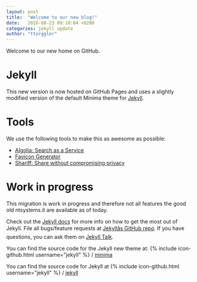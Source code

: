 ```yaml
---
layout: post
title:  "Welcome to our new blog!"
date:   2016-08-23 09:10:04 +0200
categories: jekyll update
author: "ttorggler"
---
```


Welcome to our new home on GitHub.
<!--more-->

# Jekyll
This new version is now hosted on GitHub Pages and uses a slightly modified version of the default Minima theme for [Jekyll](http://jekyllrb.com/).

# Tools
We use the following tools to make this as awesome as possible:

- [Algolia: Search as a Service](https://www.algolia.com/)
- [Favicon Generator](http://realfavicongenerator.net/)
- [Shariff: Share without compromising privacy](https://github.com/heiseonline/shariff)

# Work in progress
This migration is work in progress and therefore not all features the good old ntsystems.it are available as of today.

Check out the [Jekyll docs][jekyll-docs] for more info on how to get the most out of Jekyll. File all bugs/feature requests at [Jekyllâs GitHub repo][jekyll-gh]. If you have questions, you can ask them on [Jekyll Talk][jekyll-talk].

[jekyll-docs]: http://jekyllrb.com/docs/home
[jekyll-gh]:   https://github.com/jekyll/jekyll
[jekyll-talk]: https://talk.jekyllrb.com/


You can find the source code for the Jekyll new theme at:
{% include icon-github.html username="jekyll" %} /
[minima](https://github.com/jekyll/minima)

You can find the source code for Jekyll at
{% include icon-github.html username="jekyll" %} /
[jekyll](https://github.com/jekyll/jekyll)